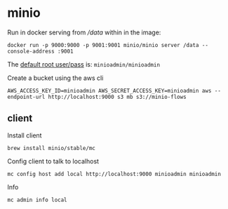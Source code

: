 # minio

Run in docker serving from _/data_ within in the image:

```
docker run -p 9000:9000 -p 9001:9001 minio/minio server /data --console-address :9001
```

The [default root user/pass](https://docs.min.io/minio/baremetal/security/minio-identity-management/user-management.html#minio-root-user) is: `minioadmin/minioadmin`

Create a bucket using the aws cli

```
AWS_ACCESS_KEY_ID=minioadmin AWS_SECRET_ACCESS_KEY=minioadmin aws --endpoint-url http://localhost:9000 s3 mb s3://minio-flows
```

## client

Install client

```
brew install minio/stable/mc
```

Config client to talk to localhost

```
mc config host add local http://localhost:9000 minioadmin minioadmin
```

Info

```
mc admin info local
```
